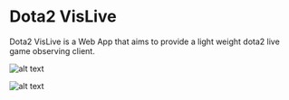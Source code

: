 # Dota2 VisLive
  
Dota2 VisLive is a Web App that aims to provide a light weight dota2 live game observing client.

![alt text](https://s3.amazonaws.com/poly-screenshots.angel.co/Project/3d/938691/fcf2420bacad8ba88f8c45922237c81e-original.PNG
)

![alt text](https://s3.amazonaws.com/poly-screenshots.angel.co/Project/3d/938691/d25935dbb9623f0d1cec67db28baedb8-original.PNG)


